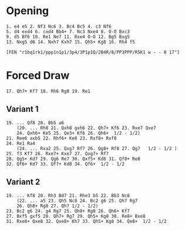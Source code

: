 # Opening

    1. e4 e5 2. Nf3 Nc6 3. Bc4 Bc5 4. c3 Nf6
    5. d4 exd4 6. cxd4 Bb4+ 7. Nc3 Nxe4 8. O-O Bxc3
    9. d5 Bf6 10. Re1 Ne7 11. Rxe4 O-O 12. Bg5 Bxg5
    13. Nxg5 d6 14. Nxh7 Kxh7 15. Qh5+ Kg8 16. Rh4 f5

    [FEN "r1bq1rk1/ppp1n1p1/3p4/3P1p1Q/2B4R/8/PP3PPP/R5K1 w - - 0 17"]

# Forced Draw

    17. Qh7+ Kf7 18. Rh6 Rg8 19. Re1

## Variant 1

    19. ... Qf8 20. Bb5 a6
        (20. ... Rh8 21. Qxh8 gxh6 22. Qh7+ Kf6 23. Rxe7 Qxe7
        24. Qxh6+ Ke5 25. Qe3+ Kf6 26. Qh6+  1/2 - 1/2)
    21. Ree6 axb5 22. Rhf6+ Ke8 23. Rxf8+ Rxf8
    24. Re1 Ra4
        (24. ... Rxa2 25. Qxg7 Rf7 26. Qg8+ Rf8 27. Qg7   1/2 - 1/2 )
    25. f3 Kf7 26. Rxe7+ Kxe7 27. Qxg7+ Rf7
    28. Qg5+ Kd7 29. Qg6 Re7 30. Qxf5+ Kd8 31. Qf8+ Re8
    32. Qf6+ Kd7 33. Qf7+ Kd8 34. Qf6+  1/2 - 1/2

## Variant 2

    19. ... Kf8 20. Rh3 Bd7 21. Rhe3 b5 22. Bb3 Nc8
        (22. ... a5 23. Qh5 Nc8 24. Bc2 g6 25. Qh7 Rg7
        26. Qh8+ Rg8 27. Qh7 1/2 - 1/2)
    23. Bc2 g6 24. g4 Rg7 25. Qh8+ Rg8 26. Qh6+ Kf7
    27. Bxf5 gxf5 28. Qh7+ Rg7 29. Qh5+ Kg8 30. Re8+ Bxe8
    31. Rxe8+ Qxe8 32. Qxe8+ Kh7 33. Qh5+ Kg8 34. Qe8+  1/2 - 1/2

